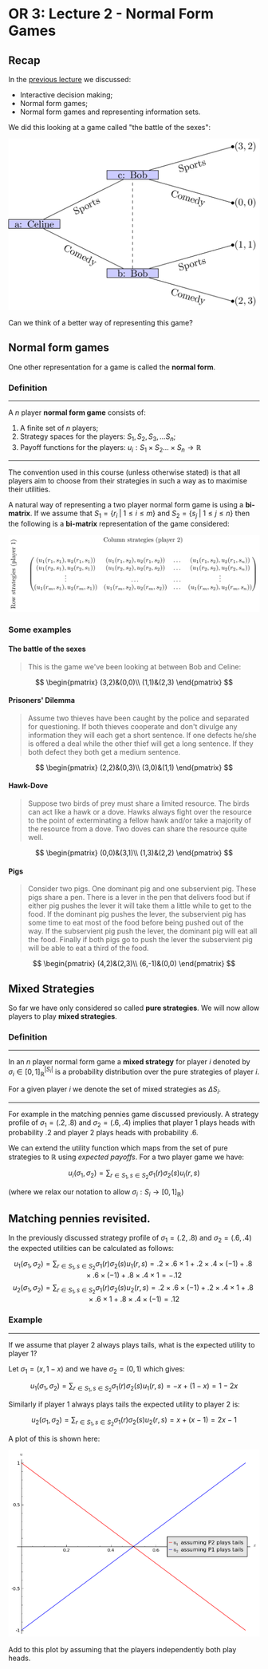 # OR 3: Lecture 2 - Normal Form Games

## Recap

In the [previous lecture](Chapter_01-Introduction.pdf) we discussed:

- Interactive decision making;
- Normal form games;
- Normal form games and representing information sets.

We did this looking at a game called "the battle of the sexes":

![Celine and Bob with Information Set.](images/L01-img05.png)

Can we think of a better way of representing this game?

## Normal form games

One other representation for a game is called the **normal form**.


### Definition

---

A $n$ player **normal form game** consists of:

1. A finite set of $n$ players;
2. Strategy spaces for the players: $S_1, S_2, S_3, \dots S_n$;
3. Payoff functions for the players: $u_i:S_{1}\times S_2\dots\times S_n\to \mathbb{R}$

---

The convention used in this course (unless otherwise stated) is that all players aim to choose from their strategies in such a way as to maximise their utilities.

A natural way of representing a two player normal form game is using a **bi-matrix**. If we assume that $S_1=\{r_i\;|\;1\leq i\leq m \}$ and $S_2=\{s_j\;|\;1\leq j\leq n \}$ then the following is a **bi-matrix** representation of the game considered:

![A bi matrix.](images/L02-img01.png)

### Some examples

#### The battle of the sexes

>This is the game we've been looking at between Bob and Celine:

$$
\begin{pmatrix}
(3,2)&(0,0)\\
(1,1)&(2,3)
\end{pmatrix}
$$

#### Prisoners' Dilemma

> Assume two thieves have been caught by the police and separated for questioning. If both thieves cooperate and don't divulge any information they will each get a short sentence. If one defects he/she is offered a deal while the other thief will get a long sentence. If they both defect they both get a medium sentence.

$$
\begin{pmatrix}
(2,2)&(0,3)\\
(3,0)&(1,1)
\end{pmatrix}
$$

#### Hawk-Dove

> Suppose two birds of prey must share a limited resource. The birds can act like a hawk or a dove. Hawks always fight over the resource to the point of exterminating a fellow hawk and/or take a majority of the resource from a dove. Two doves can share the resource quite well.

$$
\begin{pmatrix}
(0,0)&(3,1)\\
(1,3)&(2,2)
\end{pmatrix}
$$


#### Pigs

> Consider two pigs. One dominant pig and one subservient pig. These pigs share a pen. There is a lever in the pen that delivers food but if either pig pushes the lever it will take them a little while to get to the food. If the dominant pig pushes the lever, the subservient pig has some time to eat most of the food before being pushed out of the way. If the subservient pig push the lever, the dominant pig will eat all the food. Finally if both pigs go to push the lever the subservient pig will be able to eat a third of the food.

$$
\begin{pmatrix}
(4,2)&(2,3)\\
(6,-1)&(0,0)
\end{pmatrix}
$$

## Mixed Strategies

So far we have only considered so called **pure strategies**. We will now allow players to play **mixed strategies**.

### Definition

---

In an $n$ player normal form game a **mixed strategy** for player $i$ denoted by $\sigma_i\in[0,1]^{|S_i|}_{\mathbb{R}}$ is a probability distribution over the pure strategies of player $i$.

For a given player $i$ we denote the set of mixed strategies as $\Delta S_i$.

---

For example in the matching pennies game discussed previously. A strategy profile of $\sigma_1=(.2,.8)$ and $\sigma_2=(.6,.4)$ implies that player 1 plays heads with probability .2 and player 2 plays heads with probability .6.

We can extend the utility function which maps from the set of pure strategies to $\mathbb{R}$ using _expected payoffs_. For a two player game we have:

$$u_{i}(\sigma_1,\sigma_2)=\sum_{r\in S_1,s\in S_2}\sigma_1(r)\sigma_2(s)u_{i}(r,s)$$

(where we relax our notation to allow $\sigma_i:S_i\to[0,1]_{\mathbb{R}}$)

## Matching pennies revisited.

In the previously discussed strategy profile of $\sigma_1=(.2,.8)$ and $\sigma_2=(.6,.4)$ the expected utilities can be calculated as follows:

$$u_{1}(\sigma_1,\sigma_2)=\sum_{r\in S_1,s\in S_2}\sigma_1(r)\sigma_2(s)u_{1}(r,s)=.2\times.6\times 1+.2\times.4\times (-1)+.8\times .6\times (-1) + .8\times .4\times 1=-.12$$
$$u_{2}(\sigma_1,\sigma_2)=\sum_{r\in S_1,s\in S_2}\sigma_1(r)\sigma_2(s)u_{2}(r,s)=.2\times.6\times (-1)+.2\times.4\times 1+.8\times .6\times 1 + .8\times .4\times (-1)=.12$$

### Example

---

If we assume that player 2 always plays tails, what is the expected utility to player 1?

Let $\sigma_1=(x,1-x)$ and we have $\sigma_2=(0,1)$ which gives:

$$u_{1}(\sigma_1,\sigma_2)=\sum_{r\in S_1,s\in S_2}\sigma_1(r)\sigma_2(s)u_{1}(r,s)=-x+(1-x)=1-2x$$

Similarly if player 1 always plays tails the expected utility to player 2 is:

$$u_{2}(\sigma_1,\sigma_2)=\sum_{r\in S_1,s\in S_2}\sigma_1(r)\sigma_2(s)u_{2}(r,s)=x+(x-1)=2x-1$$


A plot of this is shown here:

![Plot of utility if both players play tails.](./plots/L02-plot01.png)

Add to this plot by assuming that the players independently both play heads.

